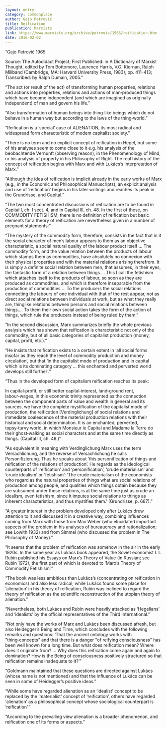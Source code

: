 ```yaml
---
layout: entry
category: commonplace
author: Gajo Petrović
title: Reification
publication: Marxists
link: https://www.marxists.org/archive/petrovic/1965/reification.htm
date: 2016-02-02
---
```


“Gajo Petrović 1965


Source: The Autodidact Project;
First Published: in A Dictionary of Marxist Thought, edited by Tom Bottomore, Laurence Harris, V.G. Kiernan, Ralph Miliband (Cambridge, MA: Harvard University Press, 1983), pp. 411-413;
Transcribed: by Ralph Dumain, 2005.”


“The act (or result of the act) of transforming human properties, relations and actions into properties, relations and actions of man‑produced things which have become independent (and which are imagined as originally independent) of man and govern his life.”


“Also transformation of human beings into thing‑like beings which do not behave in a human way but according to the laws of the thing‑world.”


“Reification is a ‘special’ case of ALIENATION, its most radical and widespread form characteristic of modem capitalist society.”


“There is no term and no explicit concept of reification in Hegel, but some of his analyses seem to come close to it e.g. his analysis of the beobachtende Vernunft (observing reason), in the Phenomenology of Mind, or his analysis of property in his Philosophy of Right. The real history of the concept of reification begins with Marx and with Lukács’s interpretation of Marx.”


“Although the idea of reification is implicit already in the early works of Marx (e.g., in the Economic and Philosophical Manuscripts), an explicit analysis and use of ‘reification’ begins in his later writings and reaches its peak in the Grundrisse, and Capital.”


“The two most concentrated discussions of reification are to be found in Capital I, ch. I sect. 4, and in Capital III, ch. 48. In the first of these, on COMMODITY FETISHISM, there is no definition of reification but basic elements for a theory of reification are nevertheless given in a number of pregnant statements:”


“The mystery of the commodity form, therefore, consists in the fact that in it the social character of men’s labour appears to them as an objective characteristic, a social natural quality of the labour product itself ... The commodity form, and the value relation between the products of labour which stamps them as commodities, have absolutely no connexion with their physical properties and with the material relations arising therefrom. It is simply a definite social relation between men, that assumes, in their eyes, the fantastic form of a relation between things ... This I call the fetishism which attaches itself to the products of labour, so soon as they are produced as commodities, and which is therefore inseparable from the production of commodities ... To the producers the social relations connecting the labours of one individual with that of the rest appear, not as direct social relations between individuals at work, but as what they really are, thinglike relations between persons and social relations between things.... To them their own social action takes the form of the action of things, which rule the producers instead of being ruled by them.”


“In the second discussion, Marx summarizes briefly the whole previous analysis which has shown that reification is characteristic not only of the commodity, but of all basic categories of capitalist production (money, capital, profit, etc.).”


“He insists that reification exists to a certain extent in ‘all social forms insofar as they reach the level of commodity production and money circulation’, but that ‘in the capitalist mode of production and in capital which is its dominating category ... this enchanted and perverted world develops still further’.”


“Thus in the developed form of capitalism reification reaches its peak:


In capital‑profit, or still better capital‑interest, land‑ground rent, labour‑wages, in this economic trinity represented as the connection between the component parts of value and wealth in general and its sources, we have the complete mystification of the capitalist mode of production, the reification [Verdinglichung] of social relations and immediate coalescence of the material production relations with their historical and social determination. It is an enchanted, perverted, topsy‑turvy world, in which Monsieur le Capital and Madame la Terre do their ghost‑walking as social characters and at the same time directly as things. (Capital III, ch. 48.)”


“As equivalent in meaning with Verdinglichung Marx uses the term Versachlichung, and the reverse of Versachlichung he calls Personifizierung. Thus he speaks about ‘this personification of things and reification of the relations of production’. He regards as the ideological counterparts of ‘reification’ and ‘personification’, ‘crude materialism’ and ‘crude idealism’ or ‘fetishism’: ‘The crude materialism of the economists who regard as the natural properties of things what are social relations of production among people, and qualities which things obtain because they are subsumed under these relations, is at the same time just as crude an idealism, even fetishism, since it imputes social relations to things as inherent characteristics, and thus mystifies them.’ (Grundrisse, p. 687).”


“A greater interest in the problem developed only after Lukács drew attention to it and discussed it in a creative way, combining influences coming from Marx with those from Max Weber (who elucidated important aspects of the problem in his analyses of bureaucracy and rationalization; see Lowith 1932) and from Simmel (who discussed the problem in The Philosophy of Money).”


“It seems that the problem of reification was somehow in the air in the early 1920s. In the same year as Lukács book appeared, the Soviet economist I. I. Rubin published his Essays on Marx’s Theory of Value (in Russian; see Rubin 1972), the first part of which is devoted to ‘Marx’s Theory of Commodity Fetishism’.”


“The book was less ambitious than Lukács’s (concentrating on reification in economics) and also less radical; while Lukács found some place for ‘alienation’ in his theory of reification, Rubin was inclined to regard the theory of reification as the scientific reconstruction of the utopian theory of alienation.”


“Nevertheless, both Lukács and Rubin were heavily attacked as ‘Hegelians’ and ‘idealists’ by the official representatives of the Third International.”


“Not only have the works of Marx and Lukács been discussed afresh, but also Heidegger’s Being and Time, which concludes with the following remarks and questions: ‘That the ancient ontology works with "thing‑concepts" and that there is a danger "of reifying consciousness" has been well known for a long time. But what does reification mean? Where does it originate from? ... Why does this reification come again and again to domination? How is the Being of consciousness positively structured so that reification remains inadequate to it?’”


“Goldmann maintained that these questions are directed against Lukács (whose name is not mentioned) and that the influence of Lukács can be seen in some of Heidegger’s positive ideas.”


“While some have regarded alienation as an ‘idealist’ concept to be replaced by the ‘materialist’ concept of ‘reification’, others have regarded ‘alienation’ as a philosophical concept whose sociological counterpart is ‘reification’.”


“According to the prevailing view alienation is a broader phenomenon, and reification one of its forms or aspects.”


